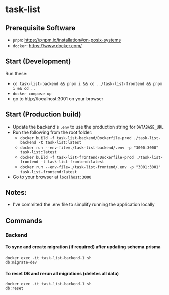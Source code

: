# task-list

## Prerequisite Software

- `pnpm`: https://pnpm.io/installation#on-posix-systems
- `docker`: https://www.docker.com/

## Start (Development)

Run these:

- `cd task-list-backend && pnpm i && cd ../task-list-frontend && pnpm i && cd ..`
- `docker compose up`
- go to http://localhost:3001 on your browser

## Start (Production build)

- Update the backend's `.env` to use the production string for `DATABASE_URL`
- Run the following from the root folder:
  - `docker build -f task-list-backend/Dockerfile-prod ./task-list-backend -t task-list:latest`
  - `docker run --env-file=./task-list-backend/.env -p "3000:3000" task-list:latest`
  - `docker build -f task-list-frontend/Dockerfile-prod ./task-list-frontend -t task-list-frontend:latest`
  - `docker run --env-file=./task-list-frontend/.env -p "3001:3001" task-list-frontend:latest`
- Go to your browser at `localhost:3000`

## Notes:

- I've commited the .env file to simplify running the application locally

## Commands

### Backend

#### To sync and create migration (if required) after updating schema.prisma

```
docker exec -it task-list-backend-1 sh
db:migrate-dev
```

#### To reset DB and rerun all migrations (deletes all data)

```
docker exec -it task-list-backend-1 sh
db:reset
```
